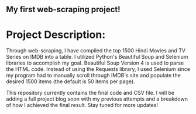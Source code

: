 ## My first web-scraping project!

# Project Description:
Through web-scraping, I have compiled the top 1500 Hindi Movies and TV Series on IMDB into a table. I utilized Python's Beautiful Soup and Selenium libraries to accomplish my goal. Beautiful Soup Version 4 is used to parse the HTML code. Instead of using the Requests library, I used Selenium since my program had to manually scroll through IMDB's site and populate the desired 1500 items (the default is 50 items per page). 

This repository currently contains the final code and CSV file. I will be adding a full project blog soon with my previous attempts and a breakdown of how I achieved the final result. Stay tuned for more updates!
